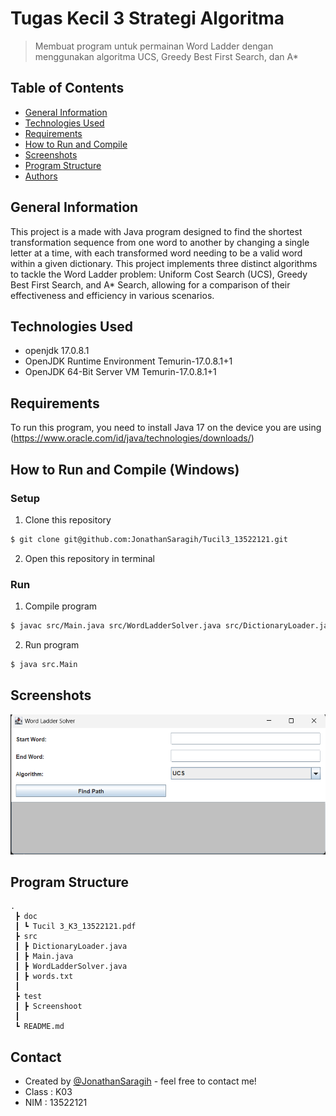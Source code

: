# Tugas Kecil 3 Strategi Algoritma
> Membuat program untuk permainan Word Ladder dengan menggunakan algoritma UCS, Greedy Best First Search, dan A*

## Table of Contents
* [General Information](#general-information)
* [Technologies Used](#technologies-used)
* [Requirements](#requirements)
* [How to Run and Compile](#howtorunandcompile)
* [Screenshots](#screenshots)
* [Program Structure](programstructure)
* [Authors](#authors)
<!-- * [License](#license) -->


## General Information
This project is a made with Java program designed to find the shortest transformation sequence from one word to another by changing a single letter at a time, with each transformed word needing to be a valid word within a given dictionary. This project implements three distinct algorithms to tackle the Word Ladder problem: Uniform Cost Search (UCS), Greedy Best First Search, and A* Search, allowing for a comparison of their effectiveness and efficiency in various scenarios.
<!-- You don't have to answer all the questions - just the ones relevant to your project. -->


## Technologies Used
- openjdk 17.0.8.1
- OpenJDK Runtime Environment Temurin-17.0.8.1+1
- OpenJDK 64-Bit Server VM Temurin-17.0.8.1+1


## Requirements
To run this program, you need to install Java 17 on the device you are using 
(https://www.oracle.com/id/java/technologies/downloads/)

## **How to Run and Compile (Windows)**
### **Setup**
1. Clone this repository <br>
```sh 
$ git clone git@github.com:JonathanSaragih/Tucil3_13522121.git
```
2. Open this repository in terminal

### **Run**
1. Compile program <br>
```sh 
$ javac src/Main.java src/WordLadderSolver.java src/DictionaryLoader.java
```

2. Run program <br>
```sh 
$ java src.Main
```

## Screenshots
![Example screenshot](test\image.png)
<!-- If you have screenshots you'd like to share, include them here. -->

## Program Structure
```
.
 ┣ doc
 ┃ ┗ Tucil 3_K3_13522121.pdf
 ┣ src
 ┃ ┣ DictionaryLoader.java
 ┃ ┣ Main.java
 ┃ ┣ WordLadderSolver.java
 ┃ ┣ words.txt
 ┃ 
 ┣ test
 ┃ ┣ Screenshoot
 ┃ 
 ┗ README.md
```

## Contact
* Created by [@JonathanSaragih](https://www.linkedin.com/in/jonathan-emmanuel-saragih-273596286/) - feel free to contact me!
* Class : K03
* NIM : 13522121


<!-- Optional -->
<!-- ## License -->
<!-- This project is open source and available under the [... License](). -->

<!-- You don't have to include all sections - just the one's relevant to your project -->